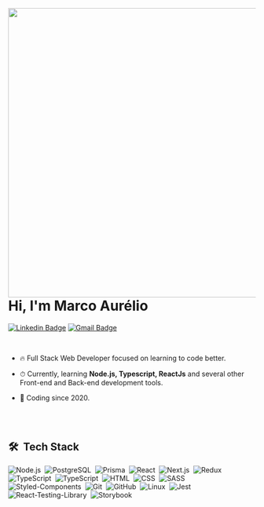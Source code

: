 <img align="right" height="590em" src="https://raw.githubusercontent.com/gist/marcoreliodev/265d98edfb7366069e2a1b7cfb982825/raw/d3ff8bfd3115d9cbb5f576de971e2abbfdd942b6/githubcard.svg"/>
<h1 align="left">Hi, I'm Marco Aurélio</h1>

  <!--
<a href="https://www.linkedin.com/in/marcoaureliosf/" target="_blank">
  <img  width="120rem" align="center" src="https://img.shields.io/badge/-Marco Aurélio-05122A?style=flat&logo=linkedin" alt="linkedin"/>
</a>

 <a href="mailto:marco007351@gmail.com" target="_blank">
  <img  width="200rem" align="center" src="https://img.shields.io/badge/-marco007351@gmail.com-05122A?style=flat&logo=gmail" alt="gmail"/>
</a>
-->

[![Linkedin Badge](https://img.shields.io/badge/-Marco%20Aurélio-58A03A?style=flat-square&logo=Linkedin&logoColor=white&link=https://www.linkedin.com/in/marcoaureliosf/)](https://www.linkedin.com/in/marcoaureliosf/) 
[![Gmail Badge](https://img.shields.io/badge/-marco007351@gmail.com-58A03A?style=flat-square&logo=Gmail&logoColor=white&link=mailto:marco007351@gmail.com)](mailto:marco007351@gmail.com)

<br>

- 🔥 Full Stack Web Developer focused on learning to code better.

- ⏱ Currently, learning **Node.js, Typescript, ReactJs** and several other Front-end and Back-end development tools.

- 🧶 Coding since 2020.

<br><br>

## 🛠 &nbsp;Tech Stack

![Node.js](https://img.shields.io/badge/-Node.js-05122A?style=flat&logo=node.js)&nbsp;
![PostgreSQL](https://img.shields.io/badge/-PostgreSQL-05122A?style=flat&logo=postgresql)&nbsp;
![Prisma](https://img.shields.io/badge/-Prisma-05122A?style=flat&logo=prisma)&nbsp;
![React](https://img.shields.io/badge/-React-05122A?style=flat&logo=react)&nbsp;
![Next.js](https://img.shields.io/badge/-Next.js-05122A?style=flat&logo=next.js)&nbsp;
![Redux](https://img.shields.io/badge/-Redux-05122A?style=flat&logo=redux)&nbsp;
![TypeScript](https://img.shields.io/badge/-Typescript-05122A?style=flat&logo=typescript)&nbsp;
![TypeScript](https://img.shields.io/badge/-Javascript-05122A?style=flat&logo=javascript)&nbsp;
![HTML](https://img.shields.io/badge/-HTML-05122A?style=flat&logo=HTML5)&nbsp;
![CSS](https://img.shields.io/badge/-CSS-05122A?style=flat&logo=CSS3&logoColor=1572B6)&nbsp;
![SASS](https://img.shields.io/badge/-SASS-05122A?style=flat&logo=sass)&nbsp;
![Styled-Components](https://img.shields.io/badge/-StyledComponents-05122A?style=flat&logo=styled-components)&nbsp;
![Git](https://img.shields.io/badge/-Git-05122A?style=flat&logo=git)&nbsp;
![GitHub](https://img.shields.io/badge/-GitHub-05122A?style=flat&logo=github)&nbsp;
![Linux](https://img.shields.io/badge/-Linux-05122A?style=flat&logo=linux)&nbsp;
![Jest](https://img.shields.io/badge/-Jest-05122A?style=flat&logo=jest)&nbsp;
![React-Testing-Library](https://img.shields.io/badge/-ReactTestingLibrary-05122A?style=flat&logo=testing-library)&nbsp;
![Storybook](https://img.shields.io/badge/-Storybook-05122A?style=flat&logo=storybook)&nbsp;

<!--
**marcoaureliosf/marcoaureliosf** is a ✨ _special_ ✨ repository because its `README.md` (this file) appears on your GitHub profile.

Here are some ideas to get you started:

- 🔭 I’m currently working on ...
- 🌱 I’m currently learning ...
- 👯 I’m looking to collaborate on ...
- 🤔 I’m looking for help with ...
- 💬 Ask me about ...
- 📫 How to reach me: ...
- 😄 Pronouns: ...
- ⚡ Fun fact: ...
-->
